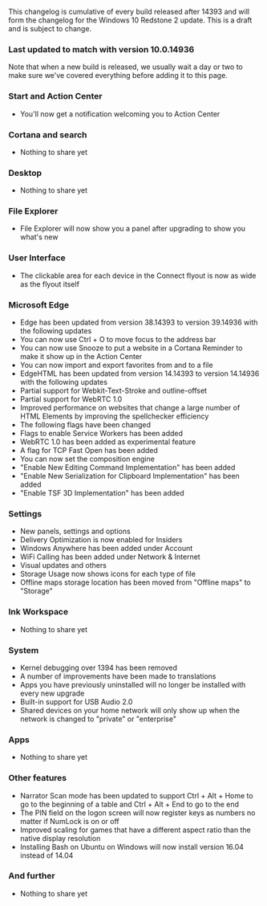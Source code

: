 This changelog is cumulative of every build released after 14393 and will form the changelog for the Windows 10 Redstone 2 update. This is a draft and is subject to change.

### Last updated to match with version 10.0.14936
Note that when a new build is released, we usually wait a day or two to make sure we've covered everything before adding it to this page.

### Start and Action Center
- You'll now get a notification welcoming you to Action Center

### Cortana and search
- Nothing to share yet

### Desktop
- Nothing to share yet

### File Explorer
- File Explorer will now show you a panel after upgrading to show you what's new

### User Interface
- The clickable area for each device in the Connect flyout is now as wide as the flyout itself

### Microsoft Edge
- Edge has been updated from version 38.14393 to version 39.14936 with the following updates
 - You can now use Ctrl + O to move focus to the address bar
 - You can now use Snooze to put a website in a Cortana Reminder to make it show up in the Action Center
 - You can now import and export favorites from and to a file
- EdgeHTML has been updated from version 14.14393 to version 14.14936 with the following updates
 - Partial support for Webkit-Text-Stroke and outline-offset
 - Partial support for WebRTC 1.0
 - Improved performance on websites that change a large number of HTML Elements by improving the spellchecker efficiency
- The following flags have been changed
 - Flags to enable Service Workers has been added
 - WebRTC 1.0 has been added as experimental feature
 - A flag for TCP Fast Open has been added
 - You can now set the composition engine
 - "Enable New Editing Command Implementation" has been added
 - "Enable New Serialization for Clipboard Implementation" has been added
 - "Enable TSF 3D Implementation" has been added

### Settings
- New panels, settings and options
 - Delivery Optimization is now enabled for Insiders
 - Windows Anywhere has been added under Account
 - WiFi Calling has been added under Network & Internet
- Visual updates and others
 - Storage Usage now shows icons for each type of file
 - Offline maps storage location has been moved from "Offline maps" to "Storage"

### Ink Workspace
- Nothing to share yet

### System
- Kernel debugging over 1394 has been removed
- A number of improvements have been made to translations
- Apps you have previously uninstalled will no longer be installed with every new upgrade
- Built-in support for USB Audio 2.0
- Shared devices on your home network will only show up when the network is changed to "private" or "enterprise"

### Apps
- Nothing to share yet

### Other features
- Narrator Scan mode has been updated to support Ctrl + Alt + Home to go to the beginning of a table and Ctrl + Alt + End to go to the end
- The PIN field on the logon screen will now register keys as numbers no matter if NumLock is on or off
- Improved scaling for games that have a different aspect ratio than the native display resolution
- Installing Bash on Ubuntu on Windows will now install version 16.04 instead of 14.04

### And further
- Nothing to share yet